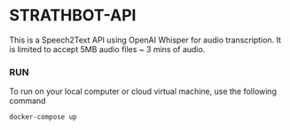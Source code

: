 # STRATHBOT-API

This is a Speech2Text API using OpenAI Whisper for audio transcription. It is limited to accept 5MB audio files ~ 3 mins of audio. 

### RUN
To run on your local computer or cloud virtual machine, use the following command

```
docker-compose up
```